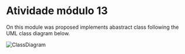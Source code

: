 # Atividade módulo 13

On this module was proposed implements abastract class
following the UML class diagram below.

![ClassDiagram](https://lucid.app/publicSegments/view/242bfa97-53d9-4cb5-baab-cf0fe451b0e7/image.png)